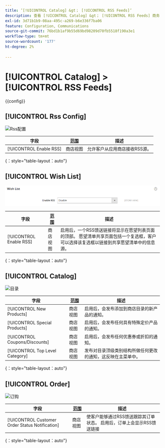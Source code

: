 ```yaml
---
title: ’[!UICONTROL Catalog] &gt； [!UICONTROL RSS Feeds]’
description: 查看 [!UICONTROL Catalog] &gt； [!UICONTROL RSS Feeds] 商务管理员页面。
exl-id: 3d71b1b9-08aa-495c-a269-b6e336f7ba06
feature: Configuration, Communications
source-git-commit: 76bd1b1af9b55d69bd98209d70fb5518f190a3e1
workflow-type: tm+mt
source-wordcount: '177'
ht-degree: 2%

---
```


# [!UICONTROL Catalog] > [!UICONTROL RSS Feeds]

{{config}}

## [!UICONTROL Rss Config]

![Rss配置](./assets/rss-feeds-rss-config.png)<!-- zoom -->

<!-- [Rss Config](https://docs.magento.com/user-guide/marketing/rss-feed.html) -->

| 字段 | [范围](../../getting-started/websites-stores-views.md#scope-settings) | 描述 |
|--- |--- |--- |
| [!UICONTROL Enable RSS] | 商店视图 | 允许客户从应用商店接收RSS源。 |

{：style=&quot;table-layout：auto&quot;}

## [!UICONTROL Wish List]

![愿望清单](./assets/rss-feeds-wishlist.png)<!-- zoom -->

<!-- [Wish List](https://docs.magento.com/user-guide/marketing/wishlists.html) -->

| 字段 | [范围](../../getting-started/websites-stores-views.md#scope-settings) | 描述 |
|--- |--- |--- |
| [!UICONTROL Enable RSS] | 商店视图 | 启用后，一个RSS馈送链接将显示在愿望列表页面的顶部。 愿望清单共享页面包括一个复选框，客户可以选择该复选框以链接到共享愿望清单中的信息源。 |

{：style=&quot;table-layout：auto&quot;}

## [!UICONTROL Catalog]

![目录](./assets/rss-feeds-catalog.png)<!-- zoom -->

<!-- [Catalog](https://docs.magento.com/user-guide/catalog/catalog-menu.html) -->

| 字段 | [范围](../../getting-started/websites-stores-views.md#scope-settings) | 描述 |
|--- |--- |--- |
| [!UICONTROL New Products] | 商店视图 | 启用后，会发布添加到商店目录的新产品的通知。 |
| [!UICONTROL Special Products] | 商店视图 | 启用后，会发布任何具有特殊定价产品的通知。 |
| [!UICONTROL Coupons/Discounts] | 商店视图 | 启用后，会发布任何优惠券或折扣的通知。 |
| [!UICONTROL Top Level Category] | 商店视图 | 发布对目录顶级类别结构所做任何更改的通知，这反映在主菜单中。 |

{：style=&quot;table-layout：auto&quot;}

## [!UICONTROL Order]

![订购](./assets/rss-feeds-order.png)<!-- zoom -->

<!-- [Order](https://docs.magento.com/user-guide/sales/order-status-notification.html) -->

| 字段 | [范围](../../getting-started/websites-stores-views.md#scope-settings) | 描述 |
|--- |--- |--- |
| [!UICONTROL Customer Order Status Notification] | 商店视图 | 使客户能够通过RSS馈送跟踪其订单状态。 启用后，订单上会显示RSS馈送链接 |

{：style=&quot;table-layout：auto&quot;}
